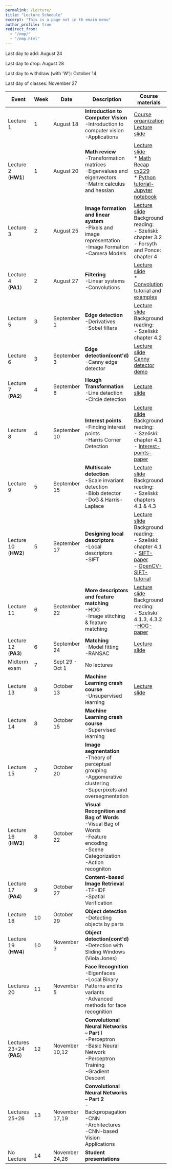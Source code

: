```yaml
---
permalink: /Lecture/
title: "Lecture Schedule"
excerpt: "This is a page not in th emain menu"
author_profile: true
redirect_from: 
  - "/nmp/"
  - "/nmp.html"
---
```


Last day to add:  August 24

Last day to drop:  August 28

Last day to withdraw (with ‘W’): October 14

Last day of classes: November 27

| Event      |  Week | Date        |            Description                                       |  Course materials            |  Recordings  |
| --------     | ------|------------ | ------------------------------------------------------------ |--------------------|--------------------|
| Lecture 1    |   1   |August 18    | **Introduction to  Computer Vision** <br>-Introduction to computer vision<br>-Applications| [Course organization](https://drive.google.com/file/d/1FkkD3Clew9aFUNvjxdAy8T-gf99bOFRL/view?usp=sharing) <br>  [Lecture slide](https://drive.google.com/file/d/1_PrGEuEMubJciySggpP5zvd-NrVPLOBK/view?usp=sharing)    |[organization](https://drive.google.com/file/d/1htd-nc4f-dzogxxo6c0qm5eXK_AVuwMl/view?usp=sharing)<br>* [chat](https://drive.google.com/file/d/1pgLGiWHweor1NmCFKBDr-WMQyiIaSzQP/view?usp=sharing)<br> [Video lecture](https://youtu.be/VWJYI7IcxRs)   |
| Lecture 2<br>(**HW1**)    |   1   |August 20    | **Math review** <br>-Transformation matrices<br>-Eigenvalues and eigenvectors<br>-Matrix calculus and hessian | [Lecture slide](https://drive.google.com/file/d/1uLgmV0tn49AipVu0oMFGyhmCP2plOAik/view?usp=sharing)<br>* [Math Recap cs229](https://drive.google.com/file/d/1bcolk3lmbAZiyL9nw5BsNNP4YfRWpwI3/view?usp=sharing) <br>* [Python tutorial-Jupyter notebook](https://drive.google.com/file/d/1CulmgojxRBCW7PJfKlKkFolZUsFVvvtd/view?usp=sharing) | [Video Lecture](https://youtu.be/2RJ4M_MWKu0)      |
| Lecture 3    |   2   |August 25    | **Image formation and linear system** <br>-Pixels and image representation<br>-Image Formation<br>-Camera Models | [Lecture slide](https://drive.google.com/file/d/1YMZK8qEV1YE1X4N3Vq0TgWfyHMpLI4z8/view?usp=sharing) <br> Background reading: <br>- Szeliski: chapter 3.2<br>- Forsyth and Ponce: chapter 4 |     [Video Lecture](https://youtu.be/OWemBNeciug)   |
| Lecture 4<br>(**PA1**)    |   2   |August 27    | **Filtering** <br>-Linear systems<br>-Convolutions| [Lecture slide](https://drive.google.com/file/d/1ZP9fReafxN-c5JdLFBqrStG4VC69wzaT/view?usp=sharing)<br>* [Convolution tutorial and examples](http://www.songho.ca/dsp/convolution/convolution.html)  | [Video Lecture](https://youtu.be/lMNw3pIiznA)  |
| Lecture 5    |   3   |September 1 | **Edge detection** <br>-Derivatives<br>-Sobel filters | [Lecture slide](https://drive.google.com/file/d/1yL2sbVilX8TlC9wGOoeeHvRRUj0rBTXa/view?usp=sharing) <br> Background reading: <br>- Szeliski: chapter 4.2   | [Video Lecture](https://youtu.be/OT6P7i0Z1Vw)       |
| Lecture 6    |   3   |September 3  | **Edge detection(cont'd)** <br>-Canny edge detector | [Lecture slide](https://drive.google.com/file/d/1gs6Jqxr5ek37wJF34b0jkq9IXwzyTjht/view?usp=sharing) <br>[Canny detector demo](http://bigwww.epfl.ch/demo/ip/demos/edgeDetector/) |  [Video Lecture](https://youtu.be/jhT8AHF9oOg)     |
| Lecture 7<br>(**PA2**)    |   4   |September 8        | **Hough Transformation** <br>-Line detection<br>-Circle detection|  [Lecture slide](https://drive.google.com/file/d/1IQlUs7Si8cbveGDIg6NOPbDp4JEXCnEY/view?usp=sharing)        |  [Video Lecture](https://youtu.be/0wp0QVuQ0-Y)      |
| Lecture 8    |   4   |September 10       | **Interest points** <br>-Finding interest points<br>-Harris Corner Detection |  [Lecture slide](https://drive.google.com/file/d/1vVuaXYVHcScIdSWKzw6Qs0NtHC9w_M1C/view?usp=sharing) <br> Background reading: <br>- Szeliski: chapter 4.1 <br> - [Interest-points-paper](https://drive.google.com/file/d/17touxo_mkKe7Z18UjLfc4sml26yXUbXa/view?usp=sharing)     |  [Video Lecture](https://youtu.be/YCt5ckp7l-o)      |
| Lecture 9    |   5   |September 15       | **Multiscale detection** <br>-Scale invariant detection<br>-Blob detector <br>-DoG & Harris-Laplace |  [Lecture slide](https://drive.google.com/file/d/1XF5gdq8JS9MmntwAqi3xvA3HOPutHOUA/view?usp=sharing) <br> Background reading: <br>- Szeliski: chapters 4.1 & 4.3   |  [Video lecture](https://youtu.be/CqITb9cu1V4)      |
| Lecture 10 <br>(**HW2**)   |   5   |September 17       | **Designing local descriptors** <br>-Local descriptors<br>-SIFT| [Lecture slide](https://drive.google.com/file/d/1jiv1wkQ4HCTdVSbs2htl9uygfHfRprL1/view?usp=sharing) <br> Background reading: <br>- Szeliski: chapter 4.1 <br> - [SIFT-paper](https://drive.google.com/file/d/1A8C-1Bpj0HgBLLywAFoDTXmElCCTViKt/view?usp=sharing) <br> - [OpenCV-SIFT-tutorial](https://opencv-python-tutroals.readthedocs.io/en/latest/py_tutorials/py_feature2d/py_sift_intro/py_sift_intro.html)    | [Video Lecture](https://youtu.be/fnTwCwoS5pk)       |
| Lecture 11   |   6   |September 22       | **More descriptors and feature matching** <br>-HOG<br>-Image stitching & feature matching | [Lecture slide](https://drive.google.com/file/d/1_ZgROlwn2wRHe7fzJqiXtWPYS_qfOHnX/view?usp=sharing) <br> Background reading: <br>- Szeliski 4.1.3, 4.3.2 <br>-[HOG-paper](https://drive.google.com/file/d/11vE3d5yZ0Qvrg5awfwsqtf0fh7FG-gYO/view?usp=sharing)| [Video lecture](https://youtu.be/7ktUsvPhwd0)       |
| Lecture 12 <br>(**PA3**)  |   6   | September 24             | **Matching** <br>-Model fitting<br>-RANSAC | [Lecture slide](https://drive.google.com/file/d/1Q7bZ2jhZTI_K3b-cQILbv4Rlvlssm9vP/view?usp=sharing)     | [Video lecture](https://youtu.be/HTLNx_xn_Ps)       |
| Midterm exam |   7  | Sept 29 - Oct 1 | No lectures|       |        |
| Lecture 13   |   8   | October 13  | **Machine Learning crash course** <br>-Unsupervised learning| [Lecture slide](https://drive.google.com/file/d/14R9aj4uQJSuU4jID0Usd1Fhe3JLQ5ZSl/view?usp=sharing)      | [Video lecture-Unsupervised](https://youtu.be/rUvaI-JcK4E)       |
| Lecture 14   |   8   | October 15  | **Machine Learning crash course** <br>-Supervised learning|      |       |
| Lecture 15   |   7   | October 20  | **Image segmentation** <br>-Theory of perceptual grouping<br>-Aggomerative clustering<br>-Superpixels and oversegmentation|    |       |
| Lecture 16 <br>(**HW3**)  |   8   | October 22 | **Visual Recognition and Bag of Words** <br>-Visual Bag of Words<br>-Feature encoding<br>-Scene Categorization<br>-Action recogniton|      |      |
| Lecture 17 <br>(**PA4**)  |   9   | October 27 | **Content-based Image Retrieval** <br>-TF-IDF<br>-Spatial Verification  |      |        |
| Lecture 18   |   10  | October 29 | **Object detection** <br>-Detecting objects by parts|       |        |
| Lecture 19 <br>(**HW4**)  |   10  | November 3 | **Object detection(cont'd)** <br>-Detection with Sliding Windows (Viola Jones) |      |        |
| Lectures 20 |   11  | November 5 | **Face Recognition** <br>-Eigenfaces<br>-Local Binary Patterns and its variants<br>-Advanced methods for face recognition|     |      |
| Lectures 23+24 <br>(**PA5**)|   12  | November 10,12 | **Convolutional Neural Networks – Part I** <br>-Perceptron<br>-Basic Neural Network<br>-Perceptron Training<br>-Gradient Descent|   |  |
| Lectures 25+26|   13  | November 17,19 | **Convolutional Neural Networks – Part 2** <br>-Backpropagation<br>-CNN<br>-Architectures<br>-CNN-based Vision Applications |    |     |
| No Lecture    |   14  | November 24,26            | **Student presentations**  |      |        |
